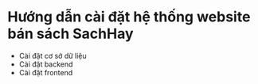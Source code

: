 # Hướng dẫn cài đặt hệ thống website bán sách SachHay
* Cài đặt cơ sở dữ liệu
* Cài đặt backend
* Cài đặt frontend
